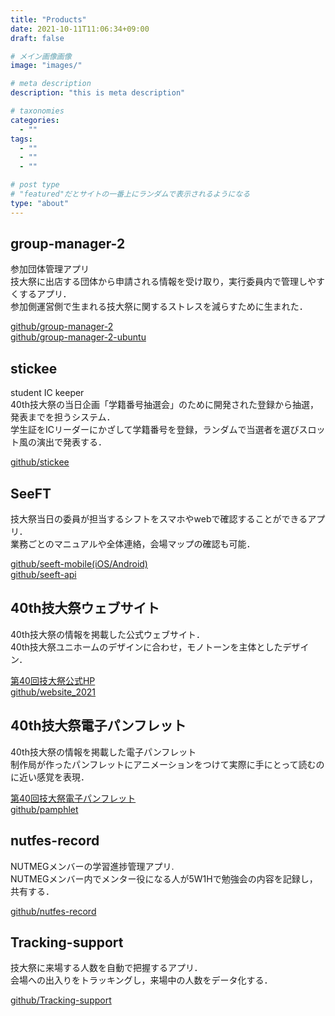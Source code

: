 ```yaml
---
title: "Products"
date: 2021-10-11T11:06:34+09:00
draft: false

# メイン画像画像
image: "images/"

# meta description
description: "this is meta description"

# taxonomies
categories:
  - ""
tags:
  - ""
  - ""
  - ""

# post type
# "featured"だとサイトの一番上にランダムで表示されるようになる
type: "about"
---
```

<!-- group-manager-2 -->
## group-manager-2

参加団体管理アプリ<br>
技大祭に出店する団体から申請される情報を受け取り，実行委員内で管理しやすくするアプリ．<br>
参加側運営側で生まれる技大祭に関するストレスを減らすために生まれた．

[github/group-manager-2](https://github.com/NUTFes/group-manager-2)<br>
[github/group-manager-2-ubuntu](https://github.com/NUTFes/group-manager-2-ubuntu)

<!-- stickee -->
## stickee

student IC keeper<br>
40th技大祭の当日企画「学籍番号抽選会」のために開発された登録から抽選，発表までを担うシステム．<br>
学生証をICリーダーにかざして学籍番号を登録，ランダムで当選者を選びスロット風の演出で発表する．<br>

[github/stickee](https://github.com/NUTFes/stickee)


<!-- seeft -->
## SeeFT

技大祭当日の委員が担当するシフトをスマホやwebで確認することができるアプリ．<br>
業務ごとのマニュアルや全体連絡，会場マップの確認も可能．


[github/seeft-mobile(iOS/Android)](https://github.com/NUTFes/seeft-mobile)<br>
[github/seeft-api](https://github.com/NUTFes/seeft-api)

<!-- website -->
## 40th技大祭ウェブサイト

40th技大祭の情報を掲載した公式ウェブサイト．<br>
40th技大祭ユニホームのデザインに合わせ，モノトーンを主体としたデザイン．

[第40回技大祭公式HP](https://www.nutfes.net/)<br>
[github/website_2021](https://github.com/NUTFes/website_2021)

<!-- pamphlet -->
## 40th技大祭電子パンフレット

40th技大祭の情報を掲載した電子パンフレット<br>
制作局が作ったパンフレットにアニメーションをつけて実際に手にとって読むのに近い感覚を表現．

[第40回技大祭電子パンフレット](https://pamphlet.nutfes.net/)<br>
[github/pamphlet](https://github.com/NUTFes/pamphlet)


## nutfes-record

NUTMEGメンバーの学習進捗管理アプリ.<br>
NUTMEGメンバー内でメンター役になる人が5W1Hで勉強会の内容を記録し，共有する．

[github/nutfes-record](https://github.com/NUTFes/nutfes-record)


## Tracking-support

技大祭に来場する人数を自動で把握するアプリ．<br>
会場への出入りをトラッキングし，来場中の人数をデータ化する．

[github/Tracking-support](https://github.com/NUTFes/tracking-support)



